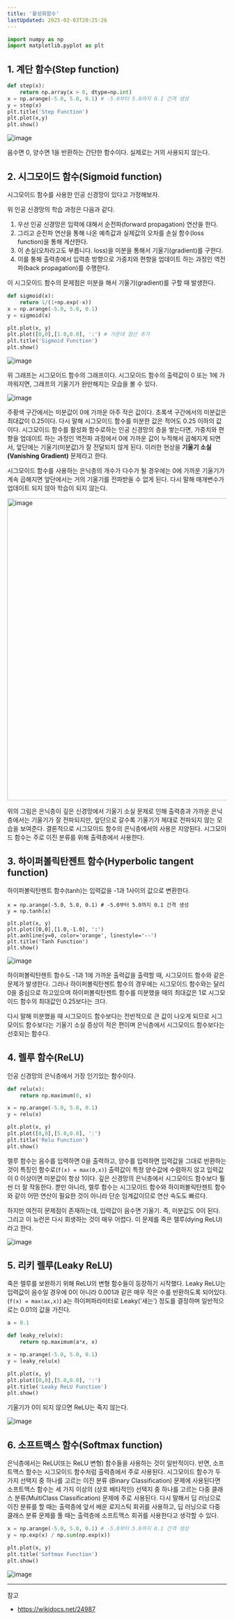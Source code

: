 ```yaml
---
title: '활성화함수'
lastUpdated: 2025-02-03T20:25:26
---
```


```python
import numpy as np
import matplotlib.pyplot as plt
```

## 1. 계단 함수(Step function)

```python
def step(x):
    return np.array(x > 0, dtype=np.int)
x = np.arange(-5.0, 5.0, 0.1) # -5.0부터 5.0까지 0.1 간격 생성
y = step(x)
plt.title('Step Function')
plt.plot(x,y)
plt.show()
```

![image](https://github.com/rlaisqls/TIL/assets/81006587/adaefd27-4edc-4bb9-970d-05aad72115c4)

음수면 0, 양수면 1을 반환하는 간단한 함수이다. 실제로는 거의 사용되지 않는다.

## 2. 시그모이드 함수(Sigmoid function)
시그모이드 함수를 사용한 인공 신경망이 있다고 가정해보자.

위 인공 신경망의 학습 과정은 다음과 같다.

1. 우선 인공 신경망은 입력에 대해서 순전파(forward propagation) 연산을 한다.
2. 그리고 순전파 연산을 통해 나온 예측값과 실제값의 오차를 손실 함수(loss function)을 통해 계산한다.
3. 이 손실(오차라고도 부릅니다. loss)을 미분을 통해서 기울기(gradient)를 구한다.
4. 이를 통해 출력층에서 입력층 방향으로 가중치와 편향을 업데이트 하는 과정인 역전파(back propagation)를 수행한다.

이 시그모이드 함수의 문제점은 미분을 해서 기울기(gradient)를 구할 때 발생한다.

```python
def sigmoid(x):
    return 1/(1+np.exp(-x))
x = np.arange(-5.0, 5.0, 0.1)
y = sigmoid(x)

plt.plot(x, y)
plt.plot([0,0],[1.0,0.0], ':') # 가운데 점선 추가
plt.title('Sigmoid Function')
plt.show()
```

![image](https://github.com/rlaisqls/TIL/assets/81006587/468520e6-3ef2-49f7-9297-79b0e8cd4be2)

위 그래프는 시그모이드 함수의 그래프이다. 시그모이드 함수의 출력값이 0 또는 1에 가까워지면, 그래프의 기울기가 완만해지는 모습을 볼 수 있다.

![image](https://github.com/rlaisqls/TIL/assets/81006587/293b472d-cbb2-44a2-aed8-9cb484ed5295)

주황색 구간에서는 미분값이 0에 가까운 아주 작은 값이다. 초록색 구간에서의 미분값은 최대값이 0.25이다. 다시 말해 시그모이드 함수를 미분한 값은 적어도 0.25 이하의 값이다. 시그모이드 함수를 활성화 함수로하는 인공 신경망의 층을 쌓는다면, 가중치와 편향을 업데이트 하는 과정인 역전파 과정에서 0에 가까운 값이 누적해서 곱해지게 되면서, 앞단에는 기울기(미분값)가 잘 전달되지 않게 된다. 이러한 현상을 **기울기 소실(Vanishing Gradient)** 문제라고 한다.

시그모이드 함수를 사용하는 은닉층의 개수가 다수가 될 경우에는 0에 가까운 기울기가 계속 곱해지면 앞단에서는 거의 기울기를 전파받을 수 없게 된다. 다시 말해 매개변수가 업데이트 되지 않아 학습이 되지 않는다.

<img width="693" alt="image" src="https://github.com/rlaisqls/TIL/assets/81006587/0cb20763-5bb3-433a-8cd5-7de8997769d6">

위의 그림은 은닉층이 깊은 신경망에서 기울기 소실 문제로 인해 출력층과 가까운 은닉층에서는 기울기가 잘 전파되지만, 앞단으로 갈수록 기울기가 제대로 전파되지 않는 모습을 보여준다. 결론적으로 시그모이드 함수의 은닉층에서의 사용은 지양된다. 시그모이드 함수는 주로 이진 분류를 위해 출력층에서 사용한다.

## 3. 하이퍼볼릭탄젠트 함수(Hyperbolic tangent function)

하이퍼볼릭탄젠트 함수(tanh)는 입력값을 -1과 1사이의 값으로 변환한다.

```
x = np.arange(-5.0, 5.0, 0.1) # -5.0부터 5.0까지 0.1 간격 생성
y = np.tanh(x)

plt.plot(x, y)
plt.plot([0,0],[1.0,-1.0], ':')
plt.axhline(y=0, color='orange', linestyle='--')
plt.title('Tanh Function')
plt.show()
```

![image](https://github.com/rlaisqls/TIL/assets/81006587/6a30bb1c-6b06-4fc8-8331-cc08e340cb17)

하이퍼볼릭탄젠트 함수도 -1과 1에 가까운 출력값을 출력할 때, 시그모이드 함수와 같은 문제가 발생한다. 그러나 하이퍼볼릭탄젠트 함수의 경우에는 시그모이드 함수와는 달리 0을 중심으로 하고있으며 하이퍼볼릭탄젠트 함수를 미분했을 때의 최대값은 1로 시그모이드 함수의 최대값인 0.25보다는 크다.

다시 말해 미분했을 때 시그모이드 함수보다는 전반적으로 큰 값이 나오게 되므로 시그모이드 함수보다는 기울기 소실 증상이 적은 편이며 은닉층에서 시그모이드 함수보다는 선호되는 함수다.

## 4. 렐루 함수(ReLU)

인공 신경망의 은닉층에서 가장 인기있는 함수이다. 

```python
def relu(x):
    return np.maximum(0, x)

x = np.arange(-5.0, 5.0, 0.1)
y = relu(x)

plt.plot(x, y)
plt.plot([0,0],[5.0,0.0], ':')
plt.title('Relu Function')
plt.show()
```

렐루 함수는 음수를 입력하면 0을 출력하고, 양수를 입력하면 입력값을 그대로 반환하는 것이 특징인 함수로(`f(x) = max(0,x)`) 출력값이 특정 양수값에 수렴하지 않고 입력값이 0 이상이면 미분값이 항상 1이다. 깊은 신경망의 은닉층에서 시그모이드 함수보다 훨씬 더 잘 작동한다. 뿐만 아니라, 렐루 함수는 시그모이드 함수와 하이퍼볼릭탄젠트 함수와 같이 어떤 연산이 필요한 것이 아니라 단순 임계값이므로 연산 속도도 빠르다.

하지만 여전히 문제점이 존재하는데, 입력값이 음수면 기울기. 즉, 미분값도 0이 된다. 그리고 이 뉴런은 다시 회생하는 것이 매우 어렵다. 이 문제를 죽은 렐루(dying ReLU)라고 한다.

![image](https://github.com/rlaisqls/TIL/assets/81006587/7decdfe0-093b-4d24-ac2a-4a57afec3589)

## 5. 리키 렐루(Leaky ReLU)

죽은 렐루를 보완하기 위해 ReLU의 변형 함수들이 등장하기 시작했다. Leaky ReLU는 입력값이 음수일 경우에 0이 아니라 0.001과 같은 매우 작은 수를 반환하도록 되어있다. (`f(x) = max(ax,x)`) a는 하이퍼파라미터로 Leaky('새는') 정도를 결정하며 일반적으로는 0.01의 값을 가진다.

```python
a = 0.1

def leaky_relu(x):
    return np.maximum(a*x, x)

x = np.arange(-5.0, 5.0, 0.1)
y = leaky_relu(x)

plt.plot(x, y)
plt.plot([0,0],[5.0,0.0], ':')
plt.title('Leaky ReLU Function')
plt.show()
```

기울기가 0이 되지 않으면 ReLU는 죽지 않는다.

![image](https://github.com/rlaisqls/TIL/assets/81006587/7c020c4b-f188-4975-bdde-d5199f437191)


## 6. 소프트맥스 함수(Softmax function)

은닉층에서는 ReLU(또는 ReLU 변형) 함수들을 사용하는 것이 일반적이다. 반면, 소프트맥스 함수는 시그모이드 함수처럼 출력층에서 주로 사용된다. 시그모이드 함수가 두 가지 선택지 중 하나를 고르는 이진 분류 (Binary Classification) 문제에 사용된다면 소프트맥스 함수는 세 가지 이상의 (상호 배타적인) 선택지 중 하나를 고르는 다중 클래스 분류(MultiClass Classification) 문제에 주로 사용된다. 다시 말해서 딥 러닝으로 이진 분류를 할 때는 출력층에 앞서 배운 로지스틱 회귀를 사용하고, 딥 러닝으로 다중 클래스 분류 문제를 풀 때는 출력층에 소프트맥스 회귀를 사용한다고 생각할 수 있다.

```python
x = np.arange(-5.0, 5.0, 0.1) # -5.0부터 5.0까지 0.1 간격 생성
y = np.exp(x) / np.sum(np.exp(x))

plt.plot(x, y)
plt.title('Softmax Function')
plt.show()
```

![image](https://github.com/rlaisqls/TIL/assets/81006587/715430ef-8463-4abc-89d6-7b06db867c58)

---

참고
- https://wikidocs.net/24987

